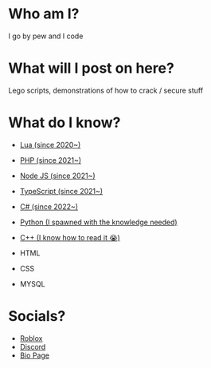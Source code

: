 # Who am I?

I go by pew and I code

# What will I post on here?

Lego scripts, demonstrations of how to crack / secure stuff

# What do I know?

- [Lua (since 2020~)](https://www.lua.org/)
- [PHP (since 2021~)](https://www.php.net/)
- [Node JS (since 2021~)](https://nodejs.org/en)
- [TypeScript (since 2021~)](https://www.typescriptlang.org/)
- [C# (since 2022~)](https://dotnet.microsoft.com/en-us/languages/csharp)
- [Python (I spawned with the knowledge needed)](https://www.python.org/)
- [C++ (I know how to read it 😭)](https://learn.microsoft.com/en-us/cpp/overview/visual-cpp-in-visual-studio?view=msvc-170)

- HTML
- CSS
- MYSQL
  
# Socials?

- [Roblox](https://www.roblox.com/users/2823434956/profile)
- [Discord](https://discord.com/users/989861264333369396)
- [Bio Page](https://bio.ib2.lol/pew/)
